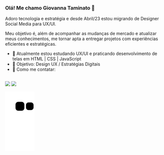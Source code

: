 ### Olá! Me chamo Giovanna Taminato 👋


Adoro tecnologia e estratégia e desde Abril/23 estou migrando de Designer Social Media para UX/UI.

Meu objetivo é, além de acompanhar as mudanças de mercado e atualizar meus conhecimentos, me tornar apta a entregar projetos com experiências eficientes e estratégicas.

- 🌸 Atualmente estou estudando UX/UI e praticando desenvolvimento de telas em HTML | CSS | JavaScript
- 💮 Objetivo: Design UX / Estratégias Digitais
- 🌺 Como me contatar:

##

<div> 

  <a href="https://www.instagram.com/giovannataminato/" target="_blank"><img src="https://img.shields.io/badge/-Instagram-%23E4405F?style=for-the-badge&logo=instagram&logoColor=white" target="_blank"></a>
  <a href="https://www.linkedin.com/in/giovanna-taminato/" target="_blank"><img src="https://img.shields.io/badge/-LinkedIn-%230077B5?style=for-the-badge&logo=linkedin&logoColor=white" target="_blank"></a>
    
</div>

![Snake animation](https://github.com/gitaminato/gitaminato/blob/output/github-contribution-grid-snake.svg)

<!--
**gitaminato/gitaminato** is a ✨ _special_ ✨ repository because its `README.md` (this file) appears on your GitHub profile.

Here are some ideas to get you started:

- 🔭 I’m currently working on ...
- 🌱 I’m currently learning ...
- 👯 I’m looking to collaborate on ...
- 🤔 I’m looking for help with ...
- 💬 Ask me about ...
- 📫 How to reach me: ...
- 😄 Pronouns: ...
- ⚡ Fun fact: ...
-->
